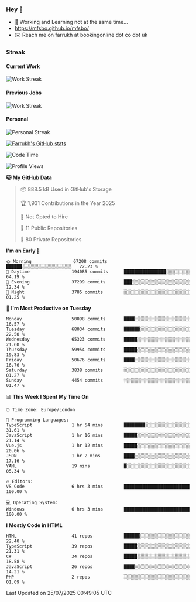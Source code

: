 ### Hey 👋

- 🏃 Working and Learning not at the same time...
- https://mfsbo.github.io/mfsbo/
- ✉️ Reach me on farrukh at bookingonline dot co dot uk

### Streak
#### Current Work
![Work Streak](https://streak-stats.demolab.com/?user=mfsbo)
#### Previous Jobs
![Work Streak](https://streak-stats.demolab.com/?user=farrukhcw)
#### Personal
![Personal Streak](https://streak-stats.demolab.com/?user=farrukhsubhani)

[![Farrukh's GitHub stats](https://github-readme-stats.vercel.app/api?username=mfsbo&hide=stars&count_private=true)](https://github.com/mfsbo/)

<!--START_SECTION:waka-->
![Code Time](http://img.shields.io/badge/Code%20Time-972%20hrs%2053%20mins-blue)

![Profile Views](http://img.shields.io/badge/Profile%20Views-1-blue)

**🐱 My GitHub Data** 

> 📦 888.5 kB Used in GitHub's Storage 
 > 
> 🏆 1,931 Contributions in the Year 2025
 > 
> 🚫 Not Opted to Hire
 > 
> 📜 11 Public Repositories 
 > 
> 🔑 80 Private Repositories 
 > 
**I'm an Early 🐤** 

```text
🌞 Morning                67208 commits       ██████░░░░░░░░░░░░░░░░░░░   22.23 % 
🌆 Daytime                194085 commits      ████████████████░░░░░░░░░   64.19 % 
🌃 Evening                37299 commits       ███░░░░░░░░░░░░░░░░░░░░░░   12.34 % 
🌙 Night                  3785 commits        ░░░░░░░░░░░░░░░░░░░░░░░░░   01.25 % 
```
📅 **I'm Most Productive on Tuesday** 

```text
Monday                   50098 commits       ████░░░░░░░░░░░░░░░░░░░░░   16.57 % 
Tuesday                  68034 commits       ██████░░░░░░░░░░░░░░░░░░░   22.50 % 
Wednesday                65323 commits       █████░░░░░░░░░░░░░░░░░░░░   21.60 % 
Thursday                 59954 commits       █████░░░░░░░░░░░░░░░░░░░░   19.83 % 
Friday                   50676 commits       ████░░░░░░░░░░░░░░░░░░░░░   16.76 % 
Saturday                 3838 commits        ░░░░░░░░░░░░░░░░░░░░░░░░░   01.27 % 
Sunday                   4454 commits        ░░░░░░░░░░░░░░░░░░░░░░░░░   01.47 % 
```


📊 **This Week I Spent My Time On** 

```text
🕑︎ Time Zone: Europe/London

💬 Programming Languages: 
TypeScript               1 hr 54 mins        ████████░░░░░░░░░░░░░░░░░   31.61 % 
JavaScript               1 hr 16 mins        █████░░░░░░░░░░░░░░░░░░░░   21.14 % 
Vue.js                   1 hr 12 mins        █████░░░░░░░░░░░░░░░░░░░░   20.06 % 
JSON                     1 hr 2 mins         ████░░░░░░░░░░░░░░░░░░░░░   17.16 % 
YAML                     19 mins             █░░░░░░░░░░░░░░░░░░░░░░░░   05.34 % 

🔥 Editors: 
VS Code                  6 hrs 3 mins        █████████████████████████   100.00 % 

💻 Operating System: 
Windows                  6 hrs 3 mins        █████████████████████████   100.00 % 
```

**I Mostly Code in HTML** 

```text
HTML                     41 repos            ██████░░░░░░░░░░░░░░░░░░░   22.40 % 
TypeScript               39 repos            █████░░░░░░░░░░░░░░░░░░░░   21.31 % 
C#                       34 repos            █████░░░░░░░░░░░░░░░░░░░░   18.58 % 
JavaScript               26 repos            ████░░░░░░░░░░░░░░░░░░░░░   14.21 % 
PHP                      2 repos             ░░░░░░░░░░░░░░░░░░░░░░░░░   01.09 % 
```




 Last Updated on 25/07/2025 00:49:05 UTC
<!--END_SECTION:waka-->
<!--
**mfsbo/mfsbo** is a ✨ _special_ ✨ repository because its `README.md` (this file) appears on your GitHub profile.

Here are some ideas to get you started:

- 🔭 I’m currently working on ...
- 🌱 I’m currently learning ...
- 👯 I’m looking to collaborate on ...
- 🤔 I’m looking for help with ...
- 💬 Ask me about ...
- 📫 How to reach me: ...
- 😄 Pronouns: ...
- ⚡ Fun fact: ...
-->
